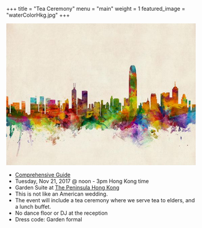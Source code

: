 +++
title = "Tea Ceremony"
menu = "main"
weight = 1
featured_image = "waterColorHkg.jpg"
+++

![main](waterColorHkg.jpg)

* [Comprehensive Guide](https://www.teasenz.com/chinese-tea/chinese-wedding-tea-ceremony.html)
* Tuesday, Nov 21, 2017 @ noon - 3pm Hong Kong time
* Garden Suite at [The Peninsula Hong Kong](http://hongkong.peninsula.com/en/default)
* This is not like an American wedding.
* The event will include a tea ceremony where we serve tea to elders, and a lunch buffet. 
* No dance floor or DJ at the reception
* Dress code: Garden formal 




